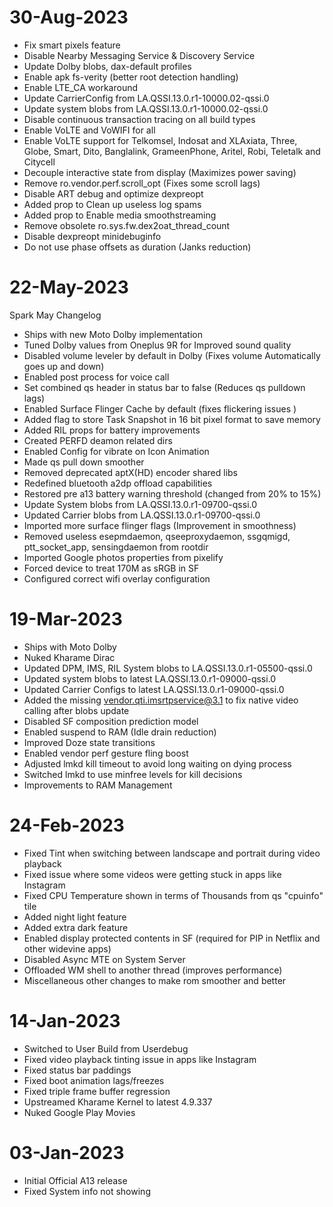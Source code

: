 # 30-Aug-2023
- Fix smart pixels feature
- Disable Nearby Messaging Service & Discovery Service
- Update Dolby blobs, dax-default profiles
- Enable apk fs-verity (better root detection handling)
- Enable LTE_CA workaround
- Update CarrierConfig from LA.QSSI.13.0.r1-10000.02-qssi.0
- Update system blobs from LA.QSSI.13.0.r1-10000.02-qssi.0
- Disable continuous transaction tracing on all build types
- Enable VoLTE and VoWIFI for all
- Enable VoLTE support for Telkomsel, Indosat and XLAxiata, Three, Globe, Smart, Dito, Banglalink, GrameenPhone, Aritel, Robi, Teletalk and Citycell
- Decouple interactive state from display (Maximizes power saving)
- Remove ro.vendor.perf.scroll_opt (Fixes some scroll lags)
- Disable ART debug and optimize dexpreopt
- Added prop to Clean up useless log spams
- Added prop to Enable media smoothstreaming
- Remove obsolete ro.sys.fw.dex2oat_thread_count
- Disable dexpreopt minidebuginfo
- Do not use phase offsets as duration (Janks reduction)

# 22-May-2023
Spark May Changelog

- Ships with new Moto Dolby implementation 
- Tuned Dolby values from Oneplus 9R for Improved sound quality
- Disabled volume leveler by default in Dolby (Fixes volume Automatically goes up and down) 
- Enabled post process for voice call 
- Set combined qs header in status bar to false (Reduces qs pulldown lags)
- Enabled Surface Flinger Cache by default (fixes flickering issues )
- Added flag to store Task Snapshot in 16 bit pixel format to save memory 
- Added RIL props for battery improvements
- Created PERFD deamon related dirs
- Enabled Config for vibrate on Icon Animation
- Made qs pull down smoother
- Removed deprecated aptX(HD) encoder shared libs
- Redefined bluetooth a2dp offload capabilities
- Restored pre a13 battery warning threshold (changed from 20% to 15%)
- Update System blobs from LA.QSSI.13.0.r1-09700-qssi.0
- Updated Carrier blobs from LA.QSSI.13.0.r1-09700-qssi.0
- Imported more surface flinger flags (Improvement in smoothness)
- Removed useless esepmdaemon, qseeproxydaemon, ssgqmigd, ptt_socket_app, sensingdaemon from rootdir
- Imported Google photos properties from pixelify
- Forced device to treat 170M as sRGB in SF
- Configured correct wifi overlay configuration

# 19-Mar-2023
- Ships with Moto Dolby
- Nuked Kharame Dirac 
- Updated DPM, IMS, RIL System blobs to LA.QSSI.13.0.r1-05500-qssi.0
- Updated system blobs to latest LA.QSSI.13.0.r1-09000-qssi.0
- Updated Carrier Configs to latest LA.QSSI.13.0.r1-09000-qssi.0
- Added the missing vendor.qti.imsrtpservice@3.1 to fix native video calling after blobs update 
- Disabled SF composition prediction model
- Enabled suspend to RAM (Idle drain reduction) 
- Improved Doze state transitions
- Enabled vendor perf gesture fling boost
- Adjusted lmkd kill timeout to avoid long waiting on dying process 
- Switched lmkd to use minfree levels for kill decisions
- Improvements to RAM Management

# 24-Feb-2023
- Fixed Tint when switching between landscape and portrait during video playback 
- Fixed issue where some videos were getting stuck in apps like Instagram
- Fixed CPU Temperature shown in terms of Thousands from qs "cpuinfo" tile
- Added night light feature
- Added extra dark feature
- Enabled display protected contents in SF (required for PIP in Netflix and other widevine apps) 
- Disabled Async MTE on System Server
- Offloaded WM shell to another thread (improves performance)
- Miscellaneous other changes to make rom smoother and better

# 14-Jan-2023
- Switched to User Build from Userdebug
- Fixed video playback tinting issue in apps like Instagram
- Fixed status bar paddings
- Fixed boot animation lags/freezes
- Fixed triple frame buffer regression
- Upstreamed Kharame Kernel to latest 4.9.337
- Nuked Google Play Movies

# 03-Jan-2023
- Initial Official A13 release
- Fixed System info not showing


